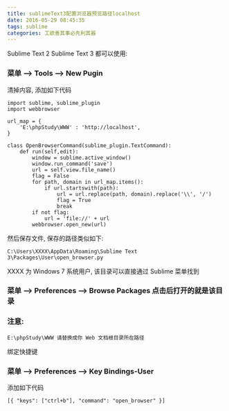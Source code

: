 ```yaml
---
title: sublimeText3配置浏览器预览路径localhost
date: 2016-05-29 08:45:35
tags: sublime
categories: 工欲善其事必先利其器
---
```


Sublime Text 2 Sublime Text 3 都可以使用:

<!--more-->
### 菜单 --> Tools --> New Pugin

清掉内容, 添加如下代码
```
import sublime, sublime_plugin
import webbrowser

url_map = {
    'E:\phpStudy\WWW' : 'http://localhost',
}

class OpenBrowserCommand(sublime_plugin.TextCommand):
    def run(self,edit):
        window = sublime.active_window()
        window.run_command('save')
        url = self.view.file_name()
        flag = False
        for path, domain in url_map.items():
            if url.startswith(path):
                url = url.replace(path, domain).replace('\\', '/')
                flag = True
                break
        if not flag:
            url = 'file://' + url
        webbrowser.open_new(url)
```

然后保存文件, 保存的路径类似如下:

`C:\Users\XXXX\AppData\Roaming\Sublime Text 3\Packages\User\open_browser.py`

XXXX 为 Windows 7 系统用户, 该目录可以直接通过 Sublime 菜单找到

### 菜单 --> Preferences --> Browse Packages 点击后打开的就是该目录



### 注意:
    E:\phpStudy\WWW 请替换成你 Web 文档根目录所在路径


绑定快捷键

### 菜单 --> Preferences --> Key Bindings-User

添加如下代码

`[{ "keys": ["ctrl+b"], "command": "open_browser" }]`
